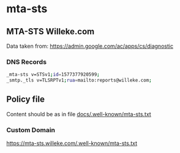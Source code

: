 # mta-sts

## MTA-STS Willeke.com

Data taken from: <https://admin.google.com/ac/apps/cs/diagnostic>

### DNS Records

```bash
_mta-sts v=STSv1;id=1577377920599;
_smtp._tls v=TLSRPTv1;rua=mailto:reports@willeke.com;
```

## Policy file

Content should be as in file [docs/.well-known/mta-sts.txt](docs/.well-known/mta-sts.txt)

### Custom Domain

<https://mta-sts.willeke.com/.well-known/mta-sts.txt>
